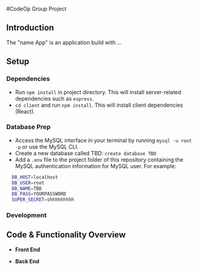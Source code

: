 #CodeOp Group Project

## Introduction

The "name App" is an application build with ...


## Setup

### Dependencies

- Run `npm install` in project directory. This will install server-related dependencies such as `express`.
- `cd client` and run `npm install`. This will install client dependencies (React).

### Database Prep

- Access the MySQL interface in your terminal by running `mysql -u root -p` or use the MySQL CLI.
- Create a new database called TBD: `create database TBD`
- Add a `.env` file to the project folder of this repository containing the MySQL authentication information for MySQL user. For example:

```bash
  DB_HOST=localhost
  DB_USER=root
  DB_NAME=TBD
  DB_PASS=YOURPASSWORD
  SUPER_SECRET=shhhhhhhhh
```

### Development

## Code & Functionality Overview

- **Front End**

- **Back End**